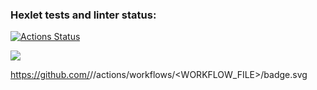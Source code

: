 ### Hexlet tests and linter status:
[![Actions Status](https://github.com/krylov-as/python-project-lvl1/workflows/hexlet-check/badge.svg)](https://github.com/krylov-as/python-project-lvl1/actions)

<a href="https://codeclimate.com/github/codeclimate/codeclimate/maintainability"><img src="https://api.codeclimate.com/v1/badges/a99a88d28ad37a79dbf6/maintainability" /></a>

https://github.com/<OWNER>/<REPOSITORY>/actions/workflows/<WORKFLOW_FILE>/badge.svg

